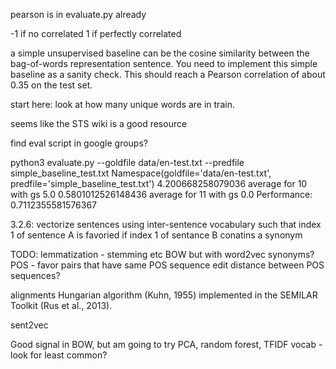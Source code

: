 pearson is in evaluate.py already

-1 if no correlated
1 if perfectly correlated



 a simple unsupervised baseline can be the cosine similarity between the bag-of-words representation sentence. You need to implement this simple baseline as a sanity check. This should reach a Pearson correlation of about 0.35 on the test set.

 start here: look at how many unique words are in train.


 seems like the STS wiki is a good resource

 find eval script in google groups?

python3 evaluate.py --goldfile data/en-test.txt --predfile simple_baseline_test.txt 
Namespace(goldfile='data/en-test.txt', predfile='simple_baseline_test.txt')
4.200668258079036 average for 10 with gs 5.0
0.5801012526148436 average for 11 with gs 0.0
Performance: 0.7112355581576367


3.2.6: vectorize sentences using inter-sentence vocabulary such that index 1 of sentence A is favoried if index 1 of sentance B conatins a synonym

TODO:
lemmatization - stemming etc
BOW but with word2vec synonyms?
POS - favor pairs that have same POS sequence
	edit distance between POS sequences?

alignments
Hungarian algorithm (Kuhn, 1955) implemented in the SEMILAR Toolkit (Rus et al., 2013).


sent2vec

Good signal in BOW, but am going to try PCA, random forest, TFIDF vocab - look for least common?